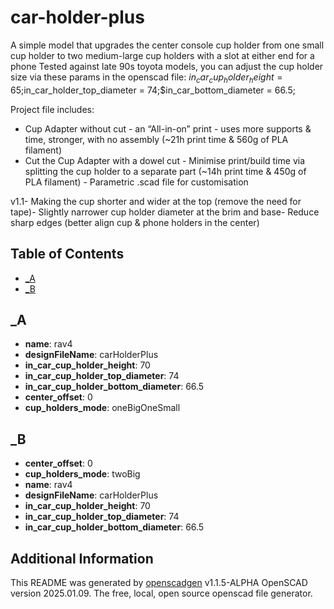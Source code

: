 # car-holder-plus

A simple model that upgrades the center console cup holder from one small cup holder to two medium-large cup holders with a slot at either end for a phone
Tested against late 90s toyota models, you can adjust the cup holder size via these params in the openscad file:
$in_car_cup_holder_height = 65;$in_car_holder_top_diameter = 74;$in_car_bottom_diameter = 66.5;

Project file includes:
- Cup Adapter without cut - an “All-in-on” print - uses more supports & time, stronger, with no assembly (~21h print time & 560g of PLA filament)
- Cut the Cup Adapter with a dowel cut - Minimise print/build time via splitting the cup holder to a separate part (~14h print time & 450g of PLA filament) - Parametric .scad file for customisation 


v1.1- Making the cup shorter and wider at the top (remove the need for tape)- Slightly narrower cup holder diameter at the brim and base- Reduce sharp edges (better align cup & phone holders in the center)

## Table of Contents
- [_A](#_a)
- [_B](#_b)

## _A
- **name**: rav4
- **designFileName**: carHolderPlus
- **in_car_cup_holder_height**: 70
- **in_car_cup_holder_top_diameter**: 74
- **in_car_cup_holder_bottom_diameter**: 66.5
- **center_offset**: 0
- **cup_holders_mode**: oneBigOneSmall

## _B
- **center_offset**: 0
- **cup_holders_mode**: twoBig
- **name**: rav4
- **designFileName**: carHolderPlus
- **in_car_cup_holder_height**: 70
- **in_car_cup_holder_top_diameter**: 74
- **in_car_cup_holder_bottom_diameter**: 66.5

## Additional Information
This README was generated by [openscadgen](https://github.com/KiwiKid/openscadgen) v1.1.5-ALPHA OpenSCAD version 2025.01.09. The free, local, open source openscad file generator.
